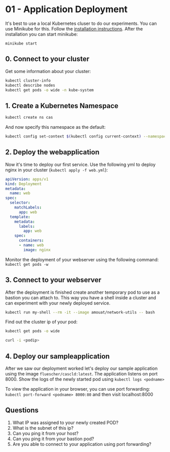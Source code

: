 # 01 - Application Deployment

It's best to use a local Kubernetes cluser to do our experiments. You can use Minikube for this. Follow the [installation instructions](https://kubernetes.io/docs/tasks/tools/install-minikube/). After the installation you can start minikube:

`minikube start`

## 0. Connect to your cluster

Get some information about your cluster:

```bash
kubectl cluster-info
kubectl describe nodes
kubectl get pods -o wide -n kube-system
```

## 1. Create a Kubernetes Namespace

```bash
kubectl create ns cas
```

And now specify this namespace as the default:

```bash
kubectl config set-context $(kubectl config current-context) --namespace=demo
```

## 2. Deploy the webapplication

Now it's time to deploy our first service. Use the following yml to deploy nginx in your cluster (`kubectl apply -f web.yml`):

```yml
apiVersion: apps/v1
kind: Deployment
metadata:
  name: web
spec:
  selector:
    matchLabels:
      app: web
  template:
    metadata:
      labels:
        app: web
    spec:
      containers:
      - name: web
        image: nginx

```

Monitor the deployment of your webserver using the following command: `kubectl get pods -w`


## 3. Connect to your webserver

After the deployment is finished create another temporary pod to use as a bastion you can attach to. This way you have a shell inside a cluster and can experiment with your newly deployed service.

```bash
kubectl run my-shell --rm -it --image amouat/network-utils -- bash
```

Find out the cluster ip of your pod:

```bash
kubectl get pods -o wide
```

```bash
curl -i <podip>
```

## 4. Deploy our sampleapplication

After we saw our deployment worked let's deploy our sample application using the image `fluescher/cascld:latest`. The application listens on port 8000. Show the logs of the newly started pod using `kubectl logs <podname>`

To view the application in your browser, you can use port forwarding: `kubectl port-forward <podname> 8000:80` and then visit localhost:8000

## Questions

1. What IP was assigned to your newly created POD? 
2. What is the subnet of this ip? 
3. Can you ping it from your host? 
4. Can you ping it from your bastion pod?
5. Are you able to connect to your application using port forwarding?
